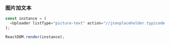 ### 图片加文本

<!--start-code-->

```js
const instance = (
  <Uploader listType="picture-text" action="//jsonplaceholder.typicode.com/posts/" />
);

ReactDOM.render(instance);
```

<!--end-code-->
